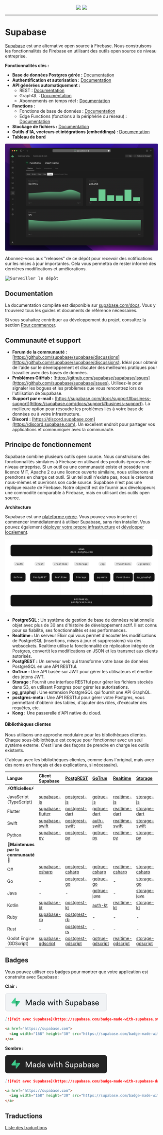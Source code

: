 <p align="center">
<img src="https://user-images.githubusercontent.com/8291514/213727234-cda046d6-28c6-491a-b284-b86c5cede25d.png#gh-light-mode-only">
<img src="https://user-images.githubusercontent.com/8291514/213727225-56186826-bee8-43b5-9b15-86e839d89393.png#gh-dark-mode-only">
</p>

---

# Supabase

[Supabase](https://supabase.com) est une alternative open source à Firebase. Nous construisons les fonctionnalités de Firebase en utilisant des outils open source de niveau entreprise.

**Fonctionnalités clés :**

*   **Base de données Postgres gérée :** [Documentation](https://supabase.com/docs/guides/database)
*   **Authentification et autorisation :** [Documentation](https://supabase.com/docs/guides/auth)
*   **API générées automatiquement :**
    *   REST : [Documentation](https://supabase.com/docs/guides/api)
    *   GraphQL : [Documentation](https://supabase.com/docs/guides/graphql)
    *   Abonnements en temps réel : [Documentation](https://supabase.com/docs/guides/realtime)
*   **Fonctions :**
    *   Fonctions de base de données : [Documentation](https://supabase.com/docs/guides/database/functions)
    *   Edge Functions (fonctions à la périphérie du réseau) : [Documentation](https://supabase.com/docs/guides/functions)
*   **Stockage de fichiers :** [Documentation](https://supabase.com/docs/guides/storage)
* **Outils d'IA, vecteurs et intégrations (embeddings) :** [Documentation](https://supabase.com/docs/guides/ai)
*   **Tableau de bord**

![Tableau de bord Supabase](https://raw.githubusercontent.com/supabase/supabase/master/apps/www/public/images/github/supabase-dashboard.png)

Abonnez-vous aux "releases" de ce dépôt pour recevoir des notifications sur les mises à jour importantes. Cela vous permettra de rester informé des dernières modifications et améliorations.

<kbd><img src="https://raw.githubusercontent.com/supabase/supabase/d5f7f413ab356dc1a92075cb3cee4e40a957d5b1/web/static/watch-repo.gif" alt="Surveiller le dépôt"/></kbd>

## Documentation

La documentation complète est disponible sur [supabase.com/docs](https://supabase.com/docs). Vous y trouverez tous les guides et documents de référence nécessaires.

Si vous souhaitez contribuer au développement du projet, consultez la section [Pour commencer](./../DEVELOPERS.md).

## Communauté et support

*   **Forum de la communauté :** [https://github.com/supabase/supabase/discussions](https://github.com/supabase/supabase/discussions). Idéal pour obtenir de l'aide sur le développement et discuter des meilleures pratiques pour travailler avec des bases de données.
*   **Problèmes GitHub :** [https://github.com/supabase/supabase/issues](https://github.com/supabase/supabase/issues). Utilisez-le pour signaler les bogues et les problèmes que vous rencontrez lors de l'utilisation de Supabase.
*   **Support par e-mail :** [https://supabase.com/docs/support#business-support](https://supabase.com/docs/support#business-support). La meilleure option pour résoudre les problèmes liés à votre base de données ou à votre infrastructure.
*   **Discord :** [https://discord.supabase.com](https://discord.supabase.com). Un excellent endroit pour partager vos applications et communiquer avec la communauté.

## Principe de fonctionnement

Supabase combine plusieurs outils open source. Nous construisons des fonctionnalités similaires à Firebase en utilisant des produits éprouvés de niveau entreprise. Si un outil ou une communauté existe et possède une licence MIT, Apache 2 ou une licence ouverte similaire, nous utiliserons et prendrons en charge cet outil. Si un tel outil n'existe pas, nous le créerons nous-mêmes et ouvrirons son code source. Supabase n'est pas une réplique exacte de Firebase. Notre objectif est de fournir aux développeurs une commodité comparable à Firebase, mais en utilisant des outils open source.

**Architecture**

Supabase est une [plateforme gérée](https://supabase.com/dashboard). Vous pouvez vous inscrire et commencer immédiatement à utiliser Supabase, sans rien installer. Vous pouvez également [déployer votre propre infrastructure](https://supabase.com/docs/guides/hosting/overview) et [développer localement](https://supabase.com/docs/guides/local-development).

![Architecture](./../apps/docs/public/img/supabase-architecture.svg)

*   **PostgreSQL :** Un système de gestion de base de données relationnelle objet avec plus de 30 ans d'histoire de développement actif. Il est connu pour sa fiabilité, ses fonctionnalités et ses performances.
*   **Realtime :** Un serveur Elixir qui vous permet d'écouter les modifications de PostgreSQL (insertions, mises à jour et suppressions) via des websockets. Realtime utilise la fonctionnalité de réplication intégrée de Postgres, convertit les modifications en JSON et les transmet aux clients autorisés.
*   **PostgREST :** Un serveur web qui transforme votre base de données PostgreSQL en une API RESTful.
*   **GoTrue :** Une API basée sur JWT pour gérer les utilisateurs et émettre des jetons JWT.
*   **Storage :** Fournit une interface RESTful pour gérer les fichiers stockés dans S3, en utilisant Postgres pour gérer les autorisations.
*   **pg_graphql :** Une extension PostgreSQL qui fournit une API GraphQL.
*   **postgres-meta :** Une API RESTful pour gérer votre Postgres, vous permettant d'obtenir des tables, d'ajouter des rôles, d'exécuter des requêtes, etc.
*   **Kong :** Une passerelle d'API native du cloud.

#### Bibliothèques clientes

Nous utilisons une approche modulaire pour les bibliothèques clientes. Chaque sous-bibliothèque est conçue pour fonctionner avec un seul système externe. C'est l'une des façons de prendre en charge les outils existants.

(Tableau avec les bibliothèques clientes, comme dans l'original, mais avec des noms en français et des explications, si nécessaire).

| Langue                       | Client Supabase                                                     | [PostgREST](https://www.postgresql.org/)                                                                         | [GoTrue](https://github.com/supabase/gotrue)                                                                                | [Realtime](https://github.com/supabase/realtime)                                                                              | [Storage](https://github.com/supabase/storage-api)                                                                                 | Functions                                                                               |
| :-------------------------- | :------------------------------------------------------------------ | :-------------------------------------------------------------------------------- | :------------------------------------------------------------------------------------ | :----------------------------------------------------------------------------------- | :-------------------------------------------------------------------------------------- | :----------------------------------------------------------------------------------- |
| **⚡️Officielles⚡️**      |                                                                     |                                                                                   |                                                                                      |                                                                                     |                                                                                        |                                                                                      |
| JavaScript (TypeScript)     | [supabase-js](https://github.com/supabase/supabase-js)               | [postgrest-js](https://github.com/supabase/postgrest-js)                             | [gotrue-js](https://github.com/supabase/gotrue-js)                                     | [realtime-js](https://github.com/supabase/realtime-js)                                 | [storage-js](https://github.com/supabase/storage-js)                                   | [functions-js](https://github.com/supabase/functions-js)                             |
| Flutter                     | [supabase-flutter](https://github.com/supabase/supabase-flutter)     | [postgrest-dart](https://github.com/supabase/postgrest-dart)                         | [gotrue-dart](https://github.com/supabase/gotrue-dart)                                 | [realtime-dart](https://github.com/supabase/realtime-dart)                             | [storage-dart](https://github.com/supabase/storage-dart)                               | [functions-dart](https://github.com/supabase/functions-dart)                         |
| Swift                      | [supabase-swift](https://github.com/supabase/supabase-swift)          | [postgrest-swift](https://github.com/supabase/supabase-swift/tree/main/Sources/PostgREST) | [auth-swift](https://github.com/supabase/supabase-swift/tree/main/Sources/Auth)     | [realtime-swift](https://github.com/supabase/supabase-swift/tree/main/Sources/Realtime) | [storage-swift](https://github.com/supabase/supabase-swift/tree/main/Sources/Storage) | [functions-swift](https://github.com/supabase/supabase-swift/tree/main/Sources/Functions) |
| Python                      | [supabase-py](https://github.com/supabase/supabase-py)               | [postgrest-py](https://github.com/supabase/postgrest-py)                             | [gotrue-py](https://github.com/supabase/gotrue-py)                                     | [realtime-py](https://github.com/supabase/realtime-py)                                 | [storage-py](https://github.com/supabase/storage-py)                                   | [functions-py](https://github.com/supabase/functions-py)                             |
| **💚Maintenues par la communauté💚** |                                                                     |                                                                                   |                                                                                      |                                                                                     |                                                                                        |                                                                                      |
| C#                          | [supabase-csharp](https://github.com/supabase-community/supabase-csharp) | [postgrest-csharp](https://github.com/supabase-community/postgrest-csharp)           | [gotrue-csharp](https://github.com/supabase-community/gotrue-csharp)                 | [realtime-csharp](https://github.com/supabase-community/realtime-csharp)             | [storage-csharp](https://github.com/supabase-community/storage-csharp)                 | [functions-csharp](https://github.com/supabase-community/functions-csharp)           |
| Go                          | -                                                                   | [postgrest-go](https://github.com/supabase-community/postgrest-go)                     | [gotrue-go](https://github.com/supabase-community/gotrue-go)                           | -                                                                                   | [storage-go](https://github.com/supabase-community/storage-go)                       | [functions-go](https://github.com/supabase-community/functions-go)                   |
| Java                        | -                                                                   | -                                                                                   | [gotrue-java](https://github.com/supabase-community/gotrue-java)                       | -                                                                                   | [storage-java](https://github.com/supabase-community/storage-java)                   | -                                                                                   |
| Kotlin                      | [supabase-kt](https://github.com/supabase-community/supabase-kt)       | [postgrest-kt](https://github.com/supabase-community/supabase-kt/tree/master/Postgrest) | [auth-kt](https://github.com/supabase-community/supabase-kt/tree/master/Auth)         | [realtime-kt](https://github.com/supabase-community/supabase-kt/tree/master/Realtime)   | [storage-kt](https://github.com/supabase-community/supabase-kt/tree/master/Storage)   | [functions-kt](https://github.com/supabase-community/supabase-kt/tree/master/Functions) |
| Ruby                      | [supabase-rb](https://github.com/supabase-community/supabase-rb)      |      [postgrest-rb](https://github.com/supabase-community/postgrest-rb)                                                                             |    -                                                                                  |        -                                                                            |     -                                                                                 |          -                                                                          |
| Rust                      |      -                                                                 |       [postgrest-rs](https://github.com/supabase-community/postgrest-rs)                                                                            |      -                                                                                 |       -                                                                             |       -                                                                                |         -                                                                           |
| Godot Engine (GDScript)      |   [supabase-gdscript](https://github.com/supabase-community/godot-engine.supabase)                                                                  |        [postgrest-gdscript](https://github.com/supabase-community/postgrest-gdscript)                                                                            |        [gotrue-gdscript](https://github.com/supabase-community/gotrue-gdscript)                                                                                |    [realtime-gdscript](https://github.com/supabase-community/realtime-gdscript)                                                                                  |         [storage-gdscript](https://github.com/supabase-community/storage-gdscript)                                                                                 |  [functions-gdscript](https://github.com/supabase-community/functions-gdscript)                                                                                       |

## Badges

Vous pouvez utiliser ces badges pour montrer que votre application est construite avec Supabase :

**Clair :**

![Fait avec Supabase](./../apps/www/public/badge-made-with-supabase.svg)

```md
[![Fait avec Supabase](https://supabase.com/badge-made-with-supabase.svg)](https://supabase.com)
```

```html
<a href="https://supabase.com">
  <img width="168" height="30" src="https://supabase.com/badge-made-with-supabase.svg" alt="Fait avec Supabase" />
</a>
```

**Sombre :**

![Fait avec Supabase (version sombre)](./../apps/www/public/badge-made-with-supabase-dark.svg)

```md
[![Fait avec Supabase](https://supabase.com/badge-made-with-supabase-dark.svg)](https://supabase.com)
```

```html
<a href="https://supabase.com">
  <img width="168" height="30" src="https://supabase.com/badge-made-with-supabase-dark.svg" alt="Fait avec Supabase" />
</a>
```

## Traductions

[Liste des traductions](./languages.md)
